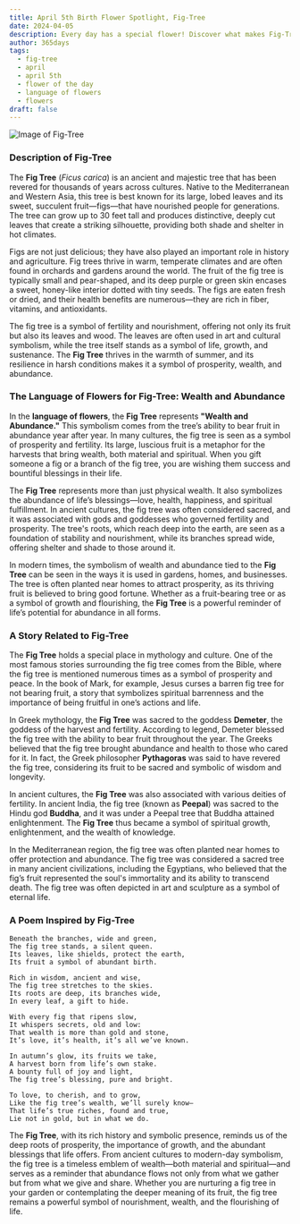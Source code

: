 ```yaml
---
title: April 5th Birth Flower Spotlight, Fig-Tree
date: 2024-04-05
description: Every day has a special flower! Discover what makes Fig-Tree unique as today’s birth flower and its symbolic meaning.
author: 365days
tags:
  - fig-tree
  - april
  - april 5th
  - flower of the day
  - language of flowers
  - flowers
draft: false
---
```


![Image of Fig-Tree](https://cdn.pixabay.com/photo/2016/09/10/08/09/fig-tree-1658686_1280.jpg#center)


### Description of Fig-Tree

The **Fig Tree** (_Ficus carica_) is an ancient and majestic tree that has been revered for thousands of years across cultures. Native to the Mediterranean and Western Asia, this tree is best known for its large, lobed leaves and its sweet, succulent fruit—figs—that have nourished people for generations. The tree can grow up to 30 feet tall and produces distinctive, deeply cut leaves that create a striking silhouette, providing both shade and shelter in hot climates.

Figs are not just delicious; they have also played an important role in history and agriculture. Fig trees thrive in warm, temperate climates and are often found in orchards and gardens around the world. The fruit of the fig tree is typically small and pear-shaped, and its deep purple or green skin encases a sweet, honey-like interior dotted with tiny seeds. The figs are eaten fresh or dried, and their health benefits are numerous—they are rich in fiber, vitamins, and antioxidants.

The fig tree is a symbol of fertility and nourishment, offering not only its fruit but also its leaves and wood. The leaves are often used in art and cultural symbolism, while the tree itself stands as a symbol of life, growth, and sustenance. The **Fig Tree** thrives in the warmth of summer, and its resilience in harsh conditions makes it a symbol of prosperity, wealth, and abundance.

### The Language of Flowers for Fig-Tree: Wealth and Abundance

In the **language of flowers**, the **Fig Tree** represents **"Wealth and Abundance."** This symbolism comes from the tree’s ability to bear fruit in abundance year after year. In many cultures, the fig tree is seen as a symbol of prosperity and fertility. Its large, luscious fruit is a metaphor for the harvests that bring wealth, both material and spiritual. When you gift someone a fig or a branch of the fig tree, you are wishing them success and bountiful blessings in their life.

The **Fig Tree** represents more than just physical wealth. It also symbolizes the abundance of life’s blessings—love, health, happiness, and spiritual fulfillment. In ancient cultures, the fig tree was often considered sacred, and it was associated with gods and goddesses who governed fertility and prosperity. The tree's roots, which reach deep into the earth, are seen as a foundation of stability and nourishment, while its branches spread wide, offering shelter and shade to those around it.

In modern times, the symbolism of wealth and abundance tied to the **Fig Tree** can be seen in the ways it is used in gardens, homes, and businesses. The tree is often planted near homes to attract prosperity, as its thriving fruit is believed to bring good fortune. Whether as a fruit-bearing tree or as a symbol of growth and flourishing, the **Fig Tree** is a powerful reminder of life’s potential for abundance in all forms.

### A Story Related to Fig-Tree

The **Fig Tree** holds a special place in mythology and culture. One of the most famous stories surrounding the fig tree comes from the Bible, where the fig tree is mentioned numerous times as a symbol of prosperity and peace. In the book of Mark, for example, Jesus curses a barren fig tree for not bearing fruit, a story that symbolizes spiritual barrenness and the importance of being fruitful in one’s actions and life.

In Greek mythology, the **Fig Tree** was sacred to the goddess **Demeter**, the goddess of the harvest and fertility. According to legend, Demeter blessed the fig tree with the ability to bear fruit throughout the year. The Greeks believed that the fig tree brought abundance and health to those who cared for it. In fact, the Greek philosopher **Pythagoras** was said to have revered the fig tree, considering its fruit to be sacred and symbolic of wisdom and longevity.

In ancient cultures, the **Fig Tree** was also associated with various deities of fertility. In ancient India, the fig tree (known as **Peepal**) was sacred to the Hindu god **Buddha**, and it was under a Peepal tree that Buddha attained enlightenment. The **Fig Tree** thus became a symbol of spiritual growth, enlightenment, and the wealth of knowledge.

In the Mediterranean region, the fig tree was often planted near homes to offer protection and abundance. The fig tree was considered a sacred tree in many ancient civilizations, including the Egyptians, who believed that the fig’s fruit represented the soul's immortality and its ability to transcend death. The fig tree was often depicted in art and sculpture as a symbol of eternal life.

### A Poem Inspired by Fig-Tree

```
Beneath the branches, wide and green,  
The fig tree stands, a silent queen.  
Its leaves, like shields, protect the earth,  
Its fruit a symbol of abundant birth.  

Rich in wisdom, ancient and wise,  
The fig tree stretches to the skies.  
Its roots are deep, its branches wide,  
In every leaf, a gift to hide.  

With every fig that ripens slow,  
It whispers secrets, old and low:  
That wealth is more than gold and stone,  
It’s love, it’s health, it’s all we’ve known.  

In autumn’s glow, its fruits we take,  
A harvest born from life’s own stake.  
A bounty full of joy and light,  
The fig tree’s blessing, pure and bright.  

To love, to cherish, and to grow,  
Like the fig tree’s wealth, we’ll surely know—  
That life’s true riches, found and true,  
Lie not in gold, but in what we do.  
```

The **Fig Tree**, with its rich history and symbolic presence, reminds us of the deep roots of prosperity, the importance of growth, and the abundant blessings that life offers. From ancient cultures to modern-day symbolism, the fig tree is a timeless emblem of wealth—both material and spiritual—and serves as a reminder that abundance flows not only from what we gather but from what we give and share. Whether you are nurturing a fig tree in your garden or contemplating the deeper meaning of its fruit, the fig tree remains a powerful symbol of nourishment, wealth, and the flourishing of life.

